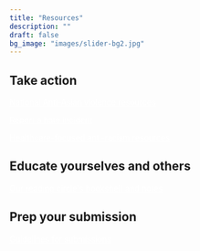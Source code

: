 ```yaml
---
title: "Resources"
description: ""
draft: false
bg_image: "images/slider-bg2.jpg"
---
```


## Take action

<a class="wp-block-button__link" style = "color:white" href="https://tinyurl.com/anti-asian-violence-resources/" target="_blank" onmouseover="text-decoration=underline">National Anti-Asian violence resources</a>


<a class="wp-block-button__link" style = "color:white" href="https://stopaapihate.org/" target="_blank">Report a hate incident</a>


<a class="wp-block-button__link" style = "color:white" href="https://docs.google.com/spreadsheets/u/1/d/1uiuO3InNLt5VvnKbUPhk3pZ9x6fPaCTghWS-cTHvzFM/htmlview?fbclid=IwAR1AzZaWVf2fB1lgCQDyeFUj89r3EhoiCRM5bSnciwzgJ1-wX-9k3xpK4LQ#/" target="_blank">Healthcare-focused anti-racism resources</a>


## Educate yourselves and others 

<a class="wp-block-button__link" style = "color:white" href="https://drive.google.com/drive/folders/1uf-ARebqgd4kQtMB84lCgKM3ry_-ThqS?usp=sharing" target="_blank">Our reading circle's bookshelf and notes</a>


## Prep your submission

<a class="wp-block-button__link" style = "color:white" href="https://drive.google.com/drive/folders/1_zsm2GjuAIxTC6U1I2bYiNB3BIS_7TZj?usp=sharing" target="_blank">Guidelines for submissions</a>



